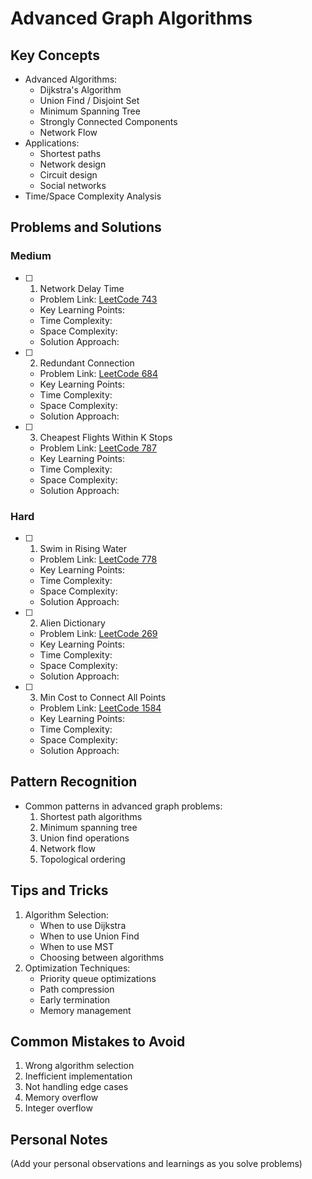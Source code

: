 # Advanced Graph Algorithms

## Key Concepts

- Advanced Algorithms:
  - Dijkstra's Algorithm
  - Union Find / Disjoint Set
  - Minimum Spanning Tree
  - Strongly Connected Components
  - Network Flow
- Applications:
  - Shortest paths
  - Network design
  - Circuit design
  - Social networks
- Time/Space Complexity Analysis

## Problems and Solutions

### Medium

- [ ] 1. Network Delay Time

  - Problem Link: [LeetCode 743](https://leetcode.com/problems/network-delay-time/)
  - Key Learning Points:
  - Time Complexity:
  - Space Complexity:
  - Solution Approach:

- [ ] 2. Redundant Connection

  - Problem Link: [LeetCode 684](https://leetcode.com/problems/redundant-connection/)
  - Key Learning Points:
  - Time Complexity:
  - Space Complexity:
  - Solution Approach:

- [ ] 3. Cheapest Flights Within K Stops
  - Problem Link: [LeetCode 787](https://leetcode.com/problems/cheapest-flights-within-k-stops/)
  - Key Learning Points:
  - Time Complexity:
  - Space Complexity:
  - Solution Approach:

### Hard

- [ ] 1. Swim in Rising Water

  - Problem Link: [LeetCode 778](https://leetcode.com/problems/swim-in-rising-water/)
  - Key Learning Points:
  - Time Complexity:
  - Space Complexity:
  - Solution Approach:

- [ ] 2. Alien Dictionary

  - Problem Link: [LeetCode 269](https://leetcode.com/problems/alien-dictionary/)
  - Key Learning Points:
  - Time Complexity:
  - Space Complexity:
  - Solution Approach:

- [ ] 3. Min Cost to Connect All Points
  - Problem Link: [LeetCode 1584](https://leetcode.com/problems/min-cost-to-connect-all-points/)
  - Key Learning Points:
  - Time Complexity:
  - Space Complexity:
  - Solution Approach:

## Pattern Recognition

- Common patterns in advanced graph problems:
  1. Shortest path algorithms
  2. Minimum spanning tree
  3. Union find operations
  4. Network flow
  5. Topological ordering

## Tips and Tricks

1. Algorithm Selection:
   - When to use Dijkstra
   - When to use Union Find
   - When to use MST
   - Choosing between algorithms
2. Optimization Techniques:
   - Priority queue optimizations
   - Path compression
   - Early termination
   - Memory management

## Common Mistakes to Avoid

1. Wrong algorithm selection
2. Inefficient implementation
3. Not handling edge cases
4. Memory overflow
5. Integer overflow

## Personal Notes

(Add your personal observations and learnings as you solve problems)
